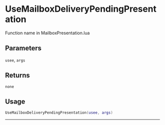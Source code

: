 # UseMailboxDeliveryPendingPresentation
Function name in MailboxPresentation.lua
## Parameters
`usee`, `args`
## Returns
`none`
## Usage
```lua
UseMailboxDeliveryPendingPresentation(usee, args)
```
---
